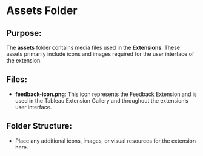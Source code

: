 # Assets Folder

## Purpose:
The **assets** folder contains media files used in the **Extensions**. These assets primarily include icons and images required for the user interface of the extension.

## Files:
- **feedback-icon.png**: This icon represents the Feedback Extension and is used in the Tableau Extension Gallery and throughout the extension’s user interface.

## Folder Structure:
- Place any additional icons, images, or visual resources for the extension here.
